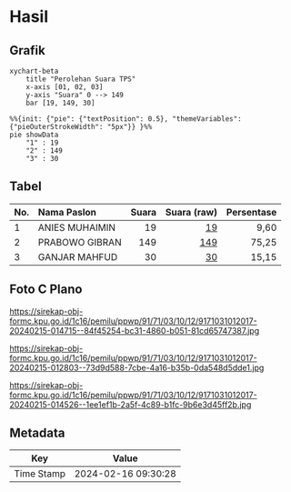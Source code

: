 # Hasil

## Grafik

```mermaid
xychart-beta
    title "Perolehan Suara TPS"
    x-axis [01, 02, 03]
    y-axis "Suara" 0 --> 149
    bar [19, 149, 30]
```

```mermaid
%%{init: {"pie": {"textPosition": 0.5}, "themeVariables": {"pieOuterStrokeWidth": "5px"}} }%%
pie showData
    "1" : 19
    "2" : 149
    "3" : 30
```

## Tabel

| No. | Nama Paslon    | Suara | Suara (raw) | Persentase |
|:--- |:-------------- | -----:| -----------:| ----------:|
| 1   | ANIES MUHAIMIN | 19    | [19][p-1]   | 9,60       |
| 2   | PRABOWO GIBRAN | 149   | [149][p-2]  | 75,25      |
| 3   | GANJAR MAHFUD  | 30    | [30][p-3]   | 15,15      |


[p-1]: https://github.com/gigit-pemilu/pemilu-2024-91-papua/blob/main/pilpres/hitung-suara/sub/91-papua/sub/71-kota-jayapura/sub/03-abepura/sub/1012-kota-baru/sub/017-tps/sub/paslon-1.txt
[p-2]: https://github.com/gigit-pemilu/pemilu-2024-91-papua/blob/main/pilpres/hitung-suara/sub/91-papua/sub/71-kota-jayapura/sub/03-abepura/sub/1012-kota-baru/sub/017-tps/sub/paslon-2.txt
[p-3]: https://github.com/gigit-pemilu/pemilu-2024-91-papua/blob/main/pilpres/hitung-suara/sub/91-papua/sub/71-kota-jayapura/sub/03-abepura/sub/1012-kota-baru/sub/017-tps/sub/paslon-3.txt

## Foto C Plano

https://sirekap-obj-formc.kpu.go.id/1c16/pemilu/ppwp/91/71/03/10/12/9171031012017-20240215-014715--84f45254-bc31-4860-b051-81cd65747387.jpg

https://sirekap-obj-formc.kpu.go.id/1c16/pemilu/ppwp/91/71/03/10/12/9171031012017-20240215-012803--73d9d588-7cbe-4a16-b35b-0da548d5dde1.jpg

https://sirekap-obj-formc.kpu.go.id/1c16/pemilu/ppwp/91/71/03/10/12/9171031012017-20240215-014526--1ee1ef1b-2a5f-4c89-b1fc-9b6e3d45ff2b.jpg


## Metadata

| Key        | Value               |
| ---------- | ------------------- |
| Time Stamp | 2024-02-16 09:30:28 |



